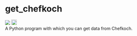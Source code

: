 # get_chefkoch
<a href="http://pepy.tech/count/get-chefkoch"><img src="http://pepy.tech/badge/get-chefkoch"></a> <a href="https://badge.fury.io/py/get-chefkoch"><img src="https://badge.fury.io/py/get-chefkoch.svg" alt="PyPI version" height="18"></a><br>
A Python program with which you can get data from Chefkoch.
